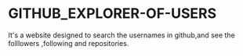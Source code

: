 # GITHUB_EXPLORER-OF-USERS
It's a website designed to search the usernames in github,and see the folllowers ,following and repositories.
